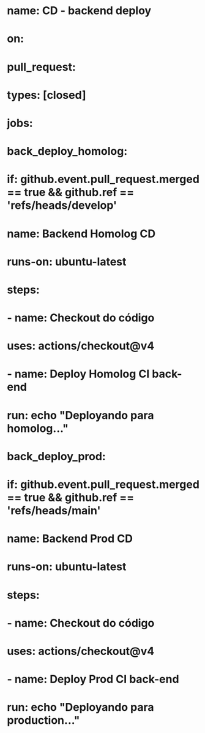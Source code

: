 # name: CD - backend deploy 

# on:
#   pull_request:    
#     types: [closed]

# jobs:
#   back_deploy_homolog:
#     if: github.event.pull_request.merged == true && github.ref == 'refs/heads/develop'
#     name: Backend Homolog CD 
#     runs-on: ubuntu-latest
#     steps:
#       - name: Checkout do código
#         uses: actions/checkout@v4

#       - name: Deploy Homolog CI back-end
#         run: echo "Deployando para homolog..."

#   back_deploy_prod:
#     if: github.event.pull_request.merged == true && github.ref == 'refs/heads/main'
#     name: Backend Prod CD 
#     runs-on: ubuntu-latest
#     steps:
#       - name: Checkout do código
#         uses: actions/checkout@v4

#       - name: Deploy Prod CI back-end
#         run: echo "Deployando para production..."
